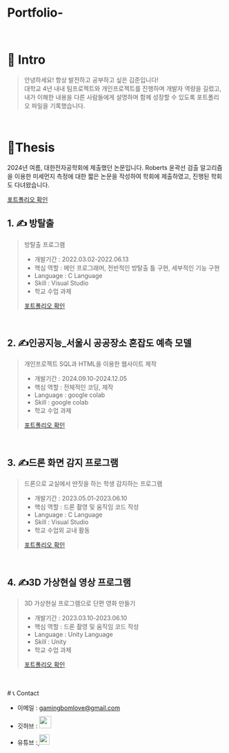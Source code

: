 # Portfolio-

<br />

# 👋 Intro

> 안녕하세요! 항상 발전하고 공부하고 싶은 김준입니다!  
> 대학교 4년 내내 팀프로젝트와 개인프로젝트를 진행하며 개발자 역량을 길렀고,  
> 내가 이해한 내용을 다른 사람들에게 설명하며 함께 성장할 수 있도록 포트폴리오 파일을 기록했습니다.  

<br />

# 📝Thesis 
2024년 여름, 대한전자공학회에 제출했던 논문입니다.
Roberts 윤곽선 검출 알고리즘을 이용한 미세먼지 측정에 대한 짧은 논문을 작성하여 학회에 제출하였고,
진행된 학회도 다녀왔습니다.

<a href="https://drive.google.com/file/d/1-eTpXXHsfI-8Ij_PUzsXxeFaYDoN4zYF/view?usp=drive_link">포트폴리오 확인</a>

## 1. ✍ 방탈출

> 방탈출 프로그램
>
> - 개발기간 : 2022.03.02-2022.06.13
> - 핵심 역할 : 메인 프로그래머, 전반적인 방탈출 틀 구현, 세부적인 기능 구현
> - Language : C Language
> - Skill : Visual Studio
> - 학교 수업 과제
> 
> <a>[포트폴리오 확인](산업기능요원_포트폴리오.c)</a>

<br />

## 2. ✍인공지능_서울시 공공장소 혼잡도 예측 모델

> 개인프로젝트 SQL과 HTML을 이용한 웹사이트 제작
>
> - 개발기간 : 2024.09.10-2024.12.05
> - 핵심 역할 : 전체적인 코딩, 제작
> - Language : google colab
> - Skill : google colab
> - 학교 수업 과제
>
> <a href="https://colab.research.google.com/drive/1vnc8ltezPKaQYMJUc9sCYYr_zlA5bBtS?usp=drive_link">포트폴리오 확인</a>

<br />

## 3. ✍드론 화면 감지 프로그램

> 드론으로 교실에서 딴짓을 하는 학생 감지하는 프로그램
>
> - 개발기간 : 2023.05.01-2023.06.10
> - 핵심 역할 : 드론 촬영 및 움직임 코드 작성
> - Language : C Language
> - Skill : Visual Studio
> - 학교 수업외 교내 활동
>
> <a href="https://drive.google.com/file/d/1vKUEbIo4t37tXurBz-ODBLg19v8wDn6t/view?usp=drive_link">포트폴리오 확인</a>

<br />

## 4. ✍3D 가상현실 영상 프로그램

> 3D 가상현실 프로그램으로 단편 영화 만들기
>
> - 개발기간 : 2023.03.10-2023.06.10
> - 핵심 역할 : 드론 촬영 및 움직임 코드 작성
> - Language : Unity Language
> - Skill : Unity
> - 학교 수업 과제
>
> <a href="https://drive.google.com/file/d/1FcqsI5Y8iuZcpkPyZ8ygAdQd-6uksdEV/view?usp=drive_link">포트폴리오 확인</a>

<br />

<br />
# 📞 Contact

- 이메일 : gamingbomlove@gmail.com
- 깃허브 : <a href="https://github.com/hyunwu">
  <img src="https://user-images.githubusercontent.com/68724828/185908612-22f4d219-78a7-4de7-bb02-deecaa63bffa.png" height="28px" style="margin-top: 10px" />
  </a>
- 유튜브 :<a href="https://www.youtube.com/@%ED%98%84%EC%9A%B0PY">
  <img src="https://user-images.githubusercontent.com/1569988/159397141-21463bc2-2acf-416b-aa15-235664556f34.png" height="24px" style="margin-top: 10px" />
  </a>
